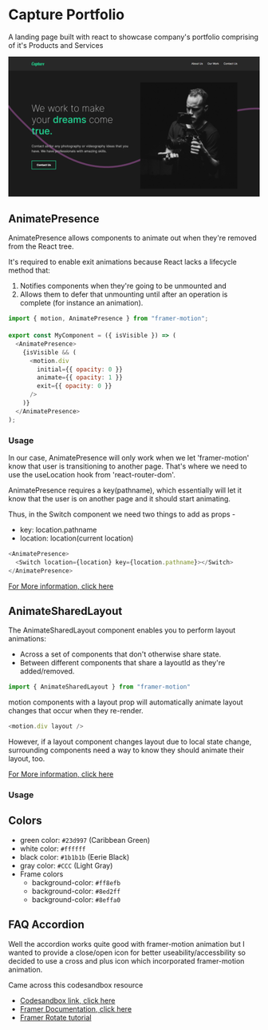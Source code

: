 # Capture Portfolio

A landing page built with react to showcase company's portfolio comprising of it's Products and Services


<img src="./Capture Portfolio.png" alt="the screenshot of the home page"/>

## AnimatePresence

AnimatePresence allows components to animate out when they're removed from the React tree.

It's required to enable exit animations because React lacks a lifecycle method that:

1. Notifies components when they're going to be unmounted and
2. Allows them to defer that unmounting until after an operation is complete (for instance an animation).

```javascript
import { motion, AnimatePresence } from "framer-motion";

export const MyComponent = ({ isVisible }) => (
  <AnimatePresence>
    {isVisible && (
      <motion.div
        initial={{ opacity: 0 }}
        animate={{ opacity: 1 }}
        exit={{ opacity: 0 }}
      />
    )}
  </AnimatePresence>
);
```

### Usage

In our case, AnimatePresence will only work when we let 'framer-motion' know that user is transitioning to another page. That's where we need to use the useLocation hook from 'react-router-dom'.

AnimatePresence requires a key(pathname), which essentially will let it know that the user is on another page and it should start animating.

Thus, in the Switch component we need two things to add as props -

- key: location.pathname
- location: location(current location)

```javascript
<AnimatePresence>
  <Switch location={location} key={location.pathname}></Switch>
</AnimatePresence>
```

[For More information, click here](https://www.framer.com/docs/animate-presence/)

## AnimateSharedLayout

The AnimateSharedLayout component enables you to perform layout animations:

- Across a set of components that don't otherwise share state.
- Between different components that share a layoutId as they're added/removed.

```javascript
import { AnimateSharedLayout } from "framer-motion"
```
motion components with a layout prop will automatically animate layout changes that occur when they re-render.

```javascript
<motion.div layout />
```

However, if a layout component changes layout due to local state change, surrounding components need a way to know they should animate their layout, too.

[For More information, click here](https://www.framer.com/docs/animate-shared-layout/)

### Usage

## Colors

- green color: `#23d997` (Caribbean Green)
- white color: `#ffffff`
- black color: `#1b1b1b` (Eerie Black)
- gray color: `#CCC` (Light Gray)
- Frame colors 
  - background-color: `#ff8efb`
  - background-color: `#8ed2ff`
  - background-color: `#8effa0`


## FAQ Accordion

Well the accordion works quite good with framer-motion animation but I wanted to provide a close/open icon for better useability/accessbility so decided to use a cross and plus icon which incorporated framer-motion animation.

Came across this codesandbox resource 
- [Codesandbox link, click here](https://codesandbox.io/s/framer-motion-5-1-line-drawing-ph6ln?from-embed=&file=/src/App.js)
- [Framer Documentation, click here](https://www.framer.com/docs/component/)
- [Framer Rotate tutorial](https://www.youtube.com/watch?v=ILxNdOtKbNQ&t=368s)

